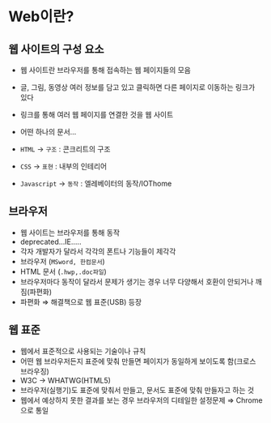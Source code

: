 # Web이란?

## 웹 사이트의 구성 요소

- 웹 사이트란 브라우저를 통해 접속하는 웹 페이지들의 모음
- 글, 그림, 동영상 여러 정보를 담고 있고 클릭하면 다른 페이지로 이동하는 링크가 있다
- 링크를 통해 여러 웹 페이지를 연결한 것을 웹 사이트
- 어떤 하나의 문서…

- `HTML` → `구조` : 콘크리트의 구조
- `CSS` → `표현` : 내부의 인테리어
- `Javascript` → `동작` : 엘레베이터의 동작/IOThome

## 브라우저

- 웹 사이트는 브라우저를 통해 동작
- deprecated…IE…..
- 각자 개발자가 달라서 각각의 폰트나 기능들이 제각각
- 브라우저 (`MSword, 한컴문서`)
- HTML 문서 (`.hwp,.doc파일`)
- 브라우저마다 동작이 달라서 문제가 생기는 경우 너무 다양해서 호환이 안되거나 깨짐(파편화)
- 파편화 ⇒ 해결책으로 웹 표준(USB) 등장

## 웹 표준

- 웹에서 표준적으로 사용되는 기술이나 규칙
- 어떤 웹 브라우저든지 표준에 맞춰 만들면 페이지가 동일하게 보이도록 함(크로스 브라우징)
- W3C → WHATWG(HTML5)
- 브라우저(실행기)도 표준에 맞춰서 만들고, 문서도 표준에 맞춰 만들자고 하는 것
- 웹에서 예상하지 못한 결과를 보는 경우 브라우저의 디테일한 설정문제 ⇒ Chrome으로 통일

